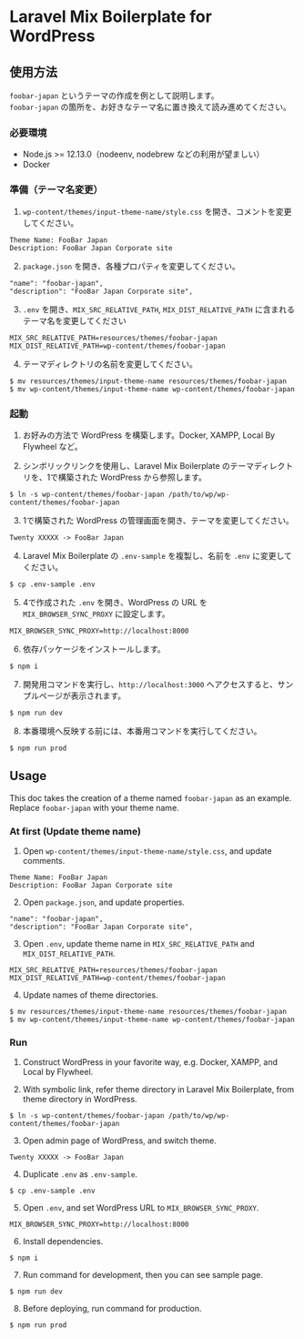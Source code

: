 # Laravel Mix Boilerplate for WordPress

## 使用方法

`foobar-japan` というテーマの作成を例として説明します。  
`foobar-japan` の箇所を、お好きなテーマ名に置き換えて読み進めてください。  

### 必要環境
- Node.js >= 12.13.0（nodeenv, nodebrew などの利用が望ましい）
- Docker

### 準備（テーマ名変更）

1. `wp-content/themes/input-theme-name/style.css` を開き、コメントを変更してください。
```
Theme Name: FooBar Japan
Description: FooBar Japan Corporate site
```

2. `package.json` を開き、各種プロパティを変更してください。
```
"name": "foobar-japan",
"description": "FooBar Japan Corporate site",
```

3. `.env` を開き、`MIX_SRC_RELATIVE_PATH`, `MIX_DIST_RELATIVE_PATH` に含まれるテーマ名を変更してください
```
MIX_SRC_RELATIVE_PATH=resources/themes/foobar-japan
MIX_DIST_RELATIVE_PATH=wp-content/themes/foobar-japan
```

4. テーマディレクトリの名前を変更してください。
```
$ mv resources/themes/input-theme-name resources/themes/foobar-japan
$ mv wp-content/themes/input-theme-name wp-content/themes/foobar-japan
```

### 起動

1. お好みの方法で WordPress を構築します。Docker, XAMPP, Local By Flywheel など。

2. シンボリックリンクを使用し、Laravel Mix Boilerplate のテーマディレクトリを、1で構築された WordPress から参照します。
```
$ ln -s wp-content/themes/foobar-japan /path/to/wp/wp-content/themes/foobar-japan
```

3. 1で構築された WordPress の管理画面を開き、テーマを変更してください。
```
Twenty XXXXX -> FooBar Japan
```

4. Laravel Mix Boilerplate の `.env-sample` を複製し、名前を `.env` に変更してください。
```
$ cp .env-sample .env
```

5. 4で作成された `.env` を開き、WordPress の URL を `MIX_BROWSER_SYNC_PROXY` に設定します。
```
MIX_BROWSER_SYNC_PROXY=http://localhost:8000
```

6. 依存パッケージをインストールします。
```
$ npm i
```

7. 開発用コマンドを実行し、`http://localhost:3000` へアクセスすると、サンプルページが表示されます。
```
$ npm run dev
```

8. 本番環境へ反映する前には、本番用コマンドを実行してください。
```
$ npm run prod
```

## Usage

This doc takes the creation of a theme named `foobar-japan` as an example.  
Replace `foobar-japan` with your theme name.  

### At first (Update theme name)

1. Open `wp-content/themes/input-theme-name/style.css`, and update comments.
```
Theme Name: FooBar Japan
Description: FooBar Japan Corporate site
```

2. Open `package.json`, and update properties.
```
"name": "foobar-japan",
"description": "FooBar Japan Corporate site",
```

3. Open `.env`, update theme name in `MIX_SRC_RELATIVE_PATH` and `MIX_DIST_RELATIVE_PATH`.
```
MIX_SRC_RELATIVE_PATH=resources/themes/foobar-japan
MIX_DIST_RELATIVE_PATH=wp-content/themes/foobar-japan
```

4. Update names of theme directories.
```
$ mv resources/themes/input-theme-name resources/themes/foobar-japan
$ mv wp-content/themes/input-theme-name wp-content/themes/foobar-japan
```

### Run

1. Construct WordPress in your favorite way, e.g. Docker, XAMPP, and Local by Flywheel.

2. With symbolic link, refer theme directory in Laravel Mix Boilerplate, from theme directory in WordPress.
```
$ ln -s wp-content/themes/foobar-japan /path/to/wp/wp-content/themes/foobar-japan
```

3. Open admin page of WordPress, and switch theme.
```
Twenty XXXXX -> FooBar Japan
```

4. Duplicate `.env` as `.env-sample`.
```
$ cp .env-sample .env
```

5. Open `.env`, and set WordPress URL to `MIX_BROWSER_SYNC_PROXY`.
```
MIX_BROWSER_SYNC_PROXY=http://localhost:8000
```

6. Install dependencies.
```
$ npm i
```

7. Run command for development, then you can see sample page.
```
$ npm run dev
```

8. Before deploying, run command for production.
```
$ npm run prod
```
